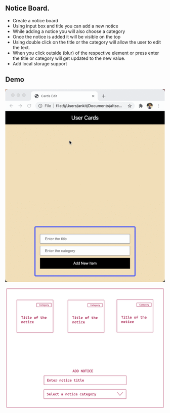 ## Notice Board.

- Create a notice board
- Using input box and title you can add a new notice
- While adding a notice you will also choose a category
- Once the notice is added it will be visible on the top
- Using double click on the title or the category will allow the user to edit the text.
- When you click outside (blur) of the respective element or press enter the title or category will get updated to the new value.
- Add local storage support

## Demo

![DEMO](https://github.com/nnnkit/ac-js-images/blob/master/adv-dom/notice-board.gif?raw=true)

![Notice Board](./notice.png)
